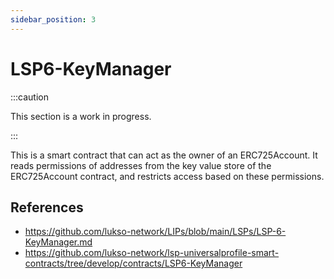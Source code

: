 ```yaml
---
sidebar_position: 3
---
```


# LSP6-KeyManager

:::caution

This section is a work in progress.

:::

This is a smart contract that can act as the owner of an ERC725Account. It reads permissions of addresses from the key value store of the ERC725Account contract, and restricts access based on these permissions.

## References

- <https://github.com/lukso-network/LIPs/blob/main/LSPs/LSP-6-KeyManager.md>
- <https://github.com/lukso-network/lsp-universalprofile-smart-contracts/tree/develop/contracts/LSP6-KeyManager>